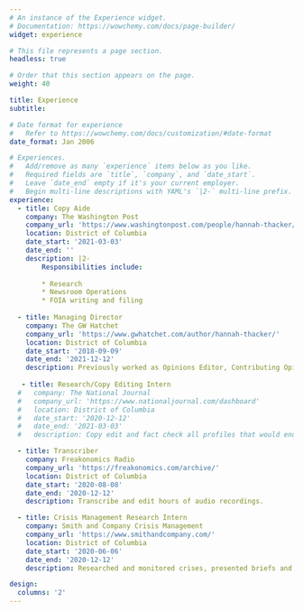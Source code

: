 ```yaml
---
# An instance of the Experience widget.
# Documentation: https://wowchemy.com/docs/page-builder/
widget: experience

# This file represents a page section.
headless: true

# Order that this section appears on the page.
weight: 40

title: Experience
subtitle:

# Date format for experience
#   Refer to https://wowchemy.com/docs/customization/#date-format
date_format: Jan 2006

# Experiences.
#   Add/remove as many `experience` items below as you like.
#   Required fields are `title`, `company`, and `date_start`.
#   Leave `date_end` empty if it's your current employer.
#   Begin multi-line descriptions with YAML's `|2-` multi-line prefix.
experience:
  - title: Copy Aide
    company: The Washington Post
    company_url: 'https://www.washingtonpost.com/people/hannah-thacker/'
    location: District of Columbia
    date_start: '2021-03-03'
    date_end: ''
    description: |2-
        Responsibilities include:
        
        * Research
        * Newsroom Operations
        * FOIA writing and filing 
        
  - title: Managing Director
    company: The GW Hatchet 
    company_url: 'https://www.gwhatchet.com/author/hannah-thacker/'
    location: District of Columbia
    date_start: '2018-09-09'
    date_end: '2021-12-12'
    description: Previously worked as Opinions Editor, Contributing Opinions Editor and Columnist.
    
   - title: Research/Copy Editing Intern
  #   company: The National Journal
  #   company_url: 'https://www.nationaljournal.com/dashboard'
  #   location: District of Columbia
  #   date_start: '2020-12-12'
  #   date_end: '2021-03-03'
  #   description: Copy edit and fact check all profiles that would end up being posted on the official Vignette website and playbook.

  - title: Transcriber
    company: Freakonomics Radio
    company_url: 'https://freakonomics.com/archive/'
    location: District of Columbia
    date_start: '2020-08-08'
    date_end: '2020-12-12'
    description: Transcribe and edit hours of audio recordings.

  - title: Crisis Management Research Intern
    company: Smith and Company Crisis Management
    company_url: 'https://www.smithandcompany.com/'
    location: District of Columbia
    date_start: '2020-06-06'
    date_end: '2020-12-12'
    description: Researched and monitored crises, presented briefs and backgrounds of situations to high profile clients. 

design:
  columns: '2'
---
```

